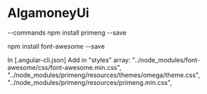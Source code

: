 # AlgamoneyUi


--commands
npm install primeng --save

npm install font-awesome --save

In [.angular-cli.json]
Add in "styles" array:
  "../node_modules/font-awesome/css/font-awesome.min.css",
  "../node_modules/primeng/resources/themes/omega/theme.css",
  "../node_modules/primeng/resources/primeng.min.css",
